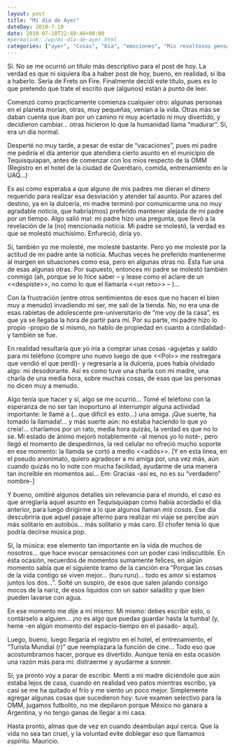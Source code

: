 ```yaml
---
layout: post
title: "Mí día de Ayer"
dateDay: 2010-7-10
date: 2010-07-10T22:49:40+00:00
#permalink: /wp/mi-dia-de-ayer.html
categories: ["ayer", "Cosas", "Día", "emociones", "Mis revoltosos pensamientos"]
---
```


<p>Sí. No se me ocurrió un título más descriptivo para el post de hoy. La verdad es que ni siquiera iba a haber post de hoy, bueno, en realidad, sí iba a haberlo. Sería de Frets on Fire. Finalmente decidí este título, pues es lo que pretendo que trate el escrito que (algunos) están a punto de leer.</p>
<p><span id="more-425"></span>Comenzó como practicamente comienza cualquier otro: algunas personas en el planeta morían, otras, muy pequeñas, venían a la vida. Otras más se daban cuenta que iban por un camino ni muy acertado ni muy divertido, y decidieron cambiar&#8230; otras hicieron lo que la humanidad llama “madurar”. Sí, era un día normal.</p>
<p>Desperté no muy tarde, a pesar de estar de “vacaciones”, pues mi padre me pediría el día anterior que atendiera cierto asunto en el municipio de Tequisquiapan, antes de comenzar con los míos respecto de la OMM (Registro en el hotel de la ciudad de Querétaro, comida, entrenamiento en la UAQ&#8230;)</p>
<p>Es así como esperaba a que alguno de mis padres me dieran el dinero requerido para realizar esa desviación y atender tal asunto. Por azares del destino, ya en la dulcería, mi madre terminó por comunicarme una no muy agradable noticia, que habría(mos) preferido mantener alejada de mi padre por un tiempo. Algo salió mal: mi padre hizo una pregunta, que llevó a la revelación de la (no) mencionada noticia. Mi padre se molestó, la verdad es que se molestó muchísimo. Enfureció, diría yo.</p>
<p>Sí, también yo me molesté, me molesté bastante. Pero yo me molesté por la actitud de mi padre ante la noticia. Muchas veces he preferido mantenerme al margen en situaciones como esa, pero en algunas otras no. Ésta fue una de esas algunas otras. Por supuesto, entonces mi padre se molestó también conmigo (ah, porque se lo hice saber – y lease como el aclare de un &lt;&lt;despiste&gt;&gt;, no como lo que el llamaría &lt;&lt;un reto&gt;&gt; &#8211; )&#8230;</p>
<p>Con la frustración (entre otros sentimientos de esos que no hacen el bien muy a menudo) invadiendo mi ser, me salí de la tienda. No, no era una de esas rabietas de adolescente pre-universitario de “me voy de la casa”, es que ya se llegaba la hora de partir para mí. Por su parte, mi padre hizo lo propio -propio de sí mismo, no hablo de propiedad en cuanto a cordialidad- y también se fue.</p>
<p>En realidad resultaría que yo iría a comprar unas cosas -agujetas y saldo para mi teléfono (compre uno nuevo luego de que &lt;&lt;Pol&gt;&gt; me restregara que vendió el que perdí)- y regresaría a la dulcería, pues había olvidado algo: mi desodorante. Así es como tuve una charla con mi madre, una charla de una media hora, sobre muchas cosas, de esas que las personas no dicen muy a menudo.</p>
<p>Algo tenía que hacer y sí, algo se me ocurrió&#8230; Tomé el teléfono con la esperanza de no ser tan inoportuno al interrumpir alguna actividad importante: le llamé a (&#8230;que difícil es esto&#8230;) una amiga. ¡Que suerte, ha tomado la llamada!&#8230; y más suerte aún: no estaba haciendo lo que yo creía!&#8230; charlamos por un rato, media hora quizás, la verdad es que no lo se. Mi estado de ánimo mejoró notablemente -al menos yo lo noté-, pero llegó el momento de despedirnos, la red celular no ofreció mucho soporte en ese momento: la llamda se cortó a medio &lt;&lt;adiós&gt;&gt;. [Y en esta linea, en el pseudo anonimato, quiero agradecer a mi amiga por, una vez más, aún cuando quizás no lo note con mucha facilidad, ayudarme de una manera tan increíble en momentos así... Em: Gracias -así es, no es su “verdadero” nombre-]</p>
<p>Y bueno, omitiré algunos detalles sin relevancia para el mundo, el caso es que arreglaría aquel asunto en Tequisquiapan como había acordado el día anterior, para luego dirigirme a lo que algunos llaman <em>mis cosas</em>. Ese día descubriría que aquel pasaje alterno para realizar mi viaje se percibe aún más solitario en autobús&#8230; más solitario y más caro. El chofer tenía lo que podría decirse música pop.</p>
<p>Sí, la música: ese elemento tan importante en la vida de muchos de nosotros&#8230; que hace evocar sensaciones con un poder casi indiscutible. En ésta ocasión, recuerdos de momentos sumamente felices, en algún momento sabía que el siguiente tramo de la canción era “Porque las cosas de la vida contigo se viven mejor&#8230; (turu ruru)&#8230; todo es amor si estamos juntos los dos&#8230;”. Solté un suspiro, de esos que salen jalando consigo mocos de la nariz, de esos líquidos con un sabor saladito y que bien pueden lavarse con agua.</p>
<p>En ese momento me dije a mi mismo: Mi mismo: debes escribir esto, o contárselo a alguien&#8230; ¡no es algo que puedas guardar hasta la tumba! (y, heme -en algún momento del espacio-tiempo en el pasado- aquí).</p>
<p>Luego, bueno, luego llegaría el registro en el hotel, el entrenamiento, el “Turista Mundial (r)” que reemplazara la función de cine&#8230; Todo eso que acostumbramos hacer, porque es divertido. Aunque tenía en esta ocasión una razón más para mí: distraerme y ayudarme a sonreir.</p>
<p>Sí, ya pronto voy a parar de escribir. Mentí a mi madre diciéndole que aún estaba lejos de casa, cuando en realidad veo patos mientras escribo, ya casi se me ha quitado el frío y me siento un poco mejor. Simplemente agregar algunas cosas que sucedieron hoy: tuve examen selectivo para la OMM, jugamos futbolito, no me depilaron porque México no ganara a Argentina, y no tengo ganas de llegar a mi casa.</p>
<p>Hasta pronto, almas que de vez en cuando deambulan aquí cerca. Que la vida no sea tan cruel, y la voluntad evite doblegar eso que llamamos <em>espíritu. </em>Mauricio.</p>
